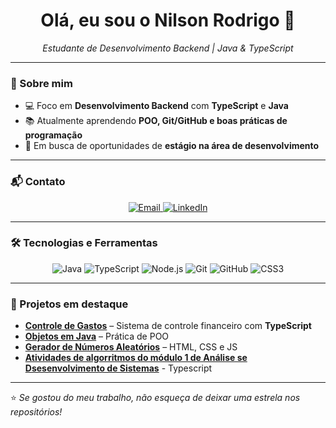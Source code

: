 <h1 align="center">Olá, eu sou o Nilson Rodrigo 👋</h1>

<p align="center">
  <em>Estudante de Desenvolvimento Backend | Java & TypeScript</em>
</p>

---

### 🚀 Sobre mim
- 💻 Foco em **Desenvolvimento Backend** com **TypeScript** e **Java**  
- 📚 Atualmente aprendendo **POO, Git/GitHub e boas práticas de programação**  
- 🎯 Em busca de oportunidades de **estágio na área de desenvolvimento**  

---

### 📬 Contato

<p align="center">
  <a href="mailto:nilsonrodrigues818@gmail.com">
    <img src="https://img.shields.io/badge/Email-D14836?style=for-the-badge&logo=gmail&logoColor=white" alt="Email"/>
  </a>
  <a href="https://www.linkedin.com/in/nilsonrodrigo/">
    <img src="https://img.shields.io/badge/LinkedIn-0077B5?style=for-the-badge&logo=linkedin&logoColor=white" alt="LinkedIn"/>
  </a>
</p>

---

### 🛠️ Tecnologias e Ferramentas
<div align="center">

![Java](https://img.shields.io/badge/Java-ED8B00?style=for-the-badge&logo=openjdk&logoColor=white)
![TypeScript](https://img.shields.io/badge/TypeScript-007ACC?style=for-the-badge&logo=typescript&logoColor=white)
![Node.js](https://img.shields.io/badge/Node.js-43853D?style=for-the-badge&logo=node.js&logoColor=white)
![Git](https://img.shields.io/badge/Git-F05032?style=for-the-badge&logo=git&logoColor=white)
![GitHub](https://img.shields.io/badge/GitHub-100000?style=for-the-badge&logo=github&logoColor=white)
![CSS3](https://img.shields.io/badge/CSS3-1572B6?style=for-the-badge&logo=css3&logoColor=white)

</div>

---

### 📂 Projetos em destaque
- [**Controle de Gastos**](https://github.com/Nilson-Rodrigo/controle-de-gastos) – Sistema de controle financeiro com **TypeScript**
- [**Objetos em Java**](https://github.com/Nilson-Rodrigo/Objetos) – Prática de POO
- [**Gerador de Números Aleatórios**](https://github.com/Nilson-Rodrigo/gerador_de_numeros_aleat-rios) – HTML, CSS e JS
- [**Atividades de algorritmos do módulo 1 de Análise se Dsesenvolvimento de Sistemas**]([https://github.com/Nilson-Rodrigo/gerador_de_numeros_aleat-rios](https://github.com/Nilson-Rodrigo/modulo1.git)) - Typescript

---

⭐ _Se gostou do meu trabalho, não esqueça de deixar uma estrela nos repositórios!_
